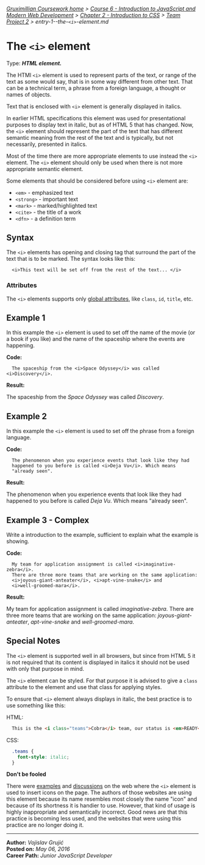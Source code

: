 ###### [Gruximillian Coursework home](https://github.com/moderndeveloper-students/coursework-Gruximillian) > [Course 6 - Introduction to JavaScript and Modern Web Development](https://github.com/moderndeveloper-students/coursework-Gruximillian/tree/master/Course-06-Introduction-to-JavaScript-and-Modern-Web-Development) > [Chapter 2 - Introduction to CSS](https://github.com/moderndeveloper-students/coursework-Gruximillian/tree/master/Course-06-Introduction-to-JavaScript-and-Modern-Web-Development/Chapter-02-Introduction-to-CSS) > [Team Project 2](https://github.com/moderndeveloper-students/coursework-Gruximillian/tree/master/Course-06-Introduction-to-JavaScript-and-Modern-Web-Development/Chapter-02-Introduction-to-CSS/team-project-2) > entry-1--the-`<i>`-element.md

# The `<i>` element

Type: ***HTML element.***

The HTMl `<i>` element is used to represent parts of the text, or range of the text as some would say, that is in some way different from other text. That can be a technical term, a phrase from a foreign language, a thought or names of objects.

Text that is enclosed with `<i>` element is generally displayed in italics.

In earlier HTML specifications this element was used for presentational purposes to display text in italic, but as of HTML 5 that has changed. Now, the `<i>` element should represent the part of the text that has different semantic meaning from the rest of the text and is typically, but not necessarily, presented in italics.

Most of the time there are more appropriate elements to use instead the `<i>` element. The `<i>` element should only be used when there is not more appropriate semantic element.

Some elements that should be considered before using `<i>` element are:

* `<em>` - emphasized text
* `<strong>` - important text
* `<mark>` - marked/highlighted text
* `<cite>` - the title of a work
* `<dfn>` - a definition term



## Syntax

The `<i>` elements has opening and closing tag that surround the part of the text that is to be marked. The syntax looks like this:

```
  <i>This text will be set off from the rest of the text... </i>
```

### Attributes

The `<i>` elements supports only [global attributes](https://developer.mozilla.org/en-US/docs/Web/HTML/Global_attributes), like `class`, `id`, `title`, etc.

## Example 1

In this example the `<i>` element is used to set off the name of the movie (or a book if you like) and the name of the spaceship where the events are happening.

**Code:**

```
  The spaceship from the <i>Space Odyssey</i> was called <i>Discovery</i>.
```

**Result:**

The spaceship from the <i>Space Odyssey</i> was called <i>Discovery</i>.

## Example 2

In this example the `<i>` element is used to set off the phrase from a foreign language.

**Code:**

```
  The phenomenon when you experience events that look like they had
  happened to you before is called <i>Deja Vu</i>. Which means
  "already seen".
```

**Result:**

The phenomenon when you experience events that look like they had happened to you before is called <i>Deja Vu</i>. Which means "already seen".

## Example 3 - Complex

Write a introduction to the example, sufficient to explain what the example is showing.

**Code:**

```
  My team for application assignment is called <i>imaginative-zebra</i>.
  There are three more teams that are working on the same application:
  <i>joyous-giant-anteater</i>, <i>apt-vine-snake</i> and
  <i>well-groomed-mara</i>.
```

**Result:**

My team for application assignment is called <i>imaginative-zebra</i>. There are three more teams that are working on the same application: <i>joyous-giant-anteater</i>, <i>apt-vine-snake</i> and <i>well-groomed-mara</i>.

## Special Notes

The `<i>` element is supported well in all browsers, but since from HTML 5 it is not required that its content is displayed in italics it should not be used with only that purpose in mind.

The `<i>` element can be styled. For that purpose it is advised to give a `class` attribute to the element and use that class for applying styles.

To ensure that `<i>` element always displays in italic, the best practice is to use something like this:

HTML:
```html
  This is the <i class="teams">Cobra</i> team, our status is <em>READY</em>!
```

CSS:
```css
  .teams {
    font-style: italic;
  }
```

**Don't be fooled**

There were [examples](http://getbootstrap.com/2.3.2/base-css.html#icons) and [discussions](http://stackoverflow.com/questions/14815626/what-is-the-proper-use-case-for-html-i-element) on the web where the `<i>` element is used to insert icons on the page. The authors of those websites are using this element because its name resembles most closely the name "icon" and because of its shortness it is handier to use. However, that kind of usage is highly inappropriate and semantically incorrect. Good news are that this practice is becoming less used, and the websites that were using this practice are no longer doing it.

___

**Author:** *Vojislav Grujić*  
**Posted on:** *May 06, 2016*  
**Career Path:** *Junior JavaScript Developer*
